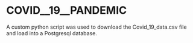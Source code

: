 # COVID__19__PANDEMIC
A custom python script was used to download the Covid_19_data.csv file and load into a  Postgresql database.
